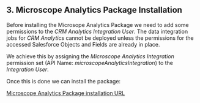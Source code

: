 


## 3. Microscope Analytics Package Installation

Before installing the Microsope Analytics Package we need to add some permissions to the *CRM Analytics* *Integration User*. The data integration jobs for *CRM Analytics* cannot be deployed unless the permissions for the accessed Salesforce Objects and Fields are already in place. 

We achieve this by assigning the *Microscope Analytics Integration* permission set (API Name: *microscopeAnalyticsIntegration*) to the *Integration User*.

Once this is done we can install the package:

[Microscope Analytics Package installation URL](https://login.salesforce.com/packaging/installPackage.apexp?p0=04tB0000000dowTIAQ)



